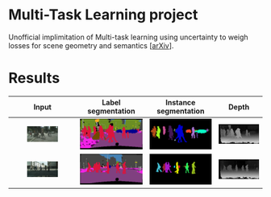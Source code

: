 # Multi-Task Learning project
Unofficial implimitation of Multi-task learning using uncertainty to weigh losses for scene geometry and semantics [[arXiv](https://arxiv.org/abs/1705.07115)].

# Results
|Input  |Label segmentation |Instance segmentation  |Depth  |
|:---:  |:---:  |:---:  |:---:  |
|<img src='inputs/Pedestrian_crossing_0.png' width="50%"> |<img src='results/resNet_label_instance_disp/label_Pedestrian_crossing_0.png' width="100%">  |<img src='results/resNet_label_instance_disp/instance_Pedestrian_crossing_0.png' width="100%"> |<img src='results/resNet_label_instance_disp/disp_Pedestrian_crossing_0.png' width="100%"> |
|<img src='inputs/Pedestrian_crossing_1.png' width="50%"> |<img src='results/resNet_label_instance_disp/label_Pedestrian_crossing_1.png' width="100%">  |<img src='results/resNet_label_instance_disp/instance_Pedestrian_crossing_1.png' width="100%"> |<img src='results/resNet_label_instance_disp/disp_Pedestrian_crossing_1.png' width="100%"> |

